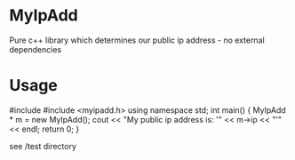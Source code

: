 # MyIpAdd
Pure c++ library which determines our public ip address - no external dependencies

# Usage

#include <iostream>
#include <myipadd.h>
using namespace std;
int main()
{
    MyIpAdd * m = new MyIpAdd();
    cout << "My public ip address is: '" << m->ip << "'" << endl;
    return 0;
}

see /test directory

